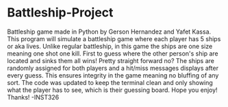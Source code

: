 # Battleship-Project
Battleship game made in Python by Gerson Hernandez and Yafet Kassa. 
This program will simulate a battleship game where each player has 5 ships or aka lives.
Unlike regular battleship, in this game the ships are one size meaning one shot one kill.
First to guess where the other person's ship are located and sinks them all wins! Pretty straight forward no?
The ships are randomly assigned for both players and a hit/miss messages displays after every guess.
This ensures integrity in the game meaning no bluffing of any sort.
The code was updated to keep the terminal clean and only showing what the player has to see, which is their guessing board.
Hope you enjoy! Thanks!
-INST326
